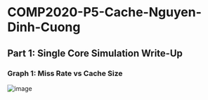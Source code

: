 # COMP2020-P5-Cache-Nguyen-Dinh-Cuong
## Part 1: Single Core Simulation Write-Up
### Graph 1: Miss Rate vs Cache Size
![image](https://user-images.githubusercontent.com/84661482/151160603-f853b53d-9fde-4d4a-9354-a823aed000cd.png)

